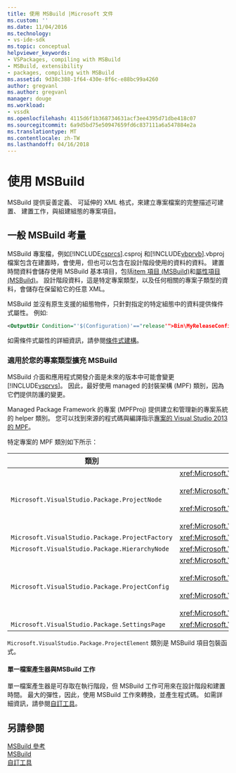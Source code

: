 ```yaml
---
title: 使用 MSBuild |Microsoft 文件
ms.custom: ''
ms.date: 11/04/2016
ms.technology:
- vs-ide-sdk
ms.topic: conceptual
helpviewer_keywords:
- VSPackages, compiling with MSBuild
- MSBuild, extensibility
- packages, compiling with MSBuild
ms.assetid: 9d38c388-1f64-430e-8f6c-e88bc99a4260
author: gregvanl
ms.author: gregvanl
manager: douge
ms.workload:
- vssdk
ms.openlocfilehash: 4115d6f1b368734631acf3ee4395d71dbe418c07
ms.sourcegitcommit: 6a9d5bd75e50947659fd6c837111a6a547884e2a
ms.translationtype: MT
ms.contentlocale: zh-TW
ms.lasthandoff: 04/16/2018
---
```

# <a name="using-msbuild"></a>使用 MSBuild
MSBuild 提供妥善定義、 可延伸的 XML 格式，來建立專案檔案的完整描述可建置、 建置工作，與組建組態的專案項目。  
  
## <a name="general-msbuild-considerations"></a>一般 MSBuild 考量  
 MSBuild 專案檔，例如[!INCLUDE[csprcs](../../data-tools/includes/csprcs_md.md)].csproj 和[!INCLUDE[vbprvb](../../code-quality/includes/vbprvb_md.md)].vbproj 檔案包含在建置時，會使用，但也可以包含在設計階段使用的資料的資料。 建置時間資料會儲存使用 MSBuild 基本項目，包括[item 項目 (MSBuild)](../../msbuild/item-element-msbuild.md)和[屬性項目 (MSBuild)](../../msbuild/property-element-msbuild.md)。 設計階段資料，這是特定專案類型，以及任何相關的專案子類型的資料，會儲存在保留給它的任意 XML。  
  
 MSBuild 並沒有原生支援的組態物件，只針對指定的特定組態中的資料提供條件式屬性。 例如:   
  
```xml  
<OutputDir Condition="'$(Configuration)'=="release'">Bin\MyReleaseConfig</OutputDir>  
```  
  
 如需條件式屬性的詳細資訊，請參閱[條件式建構](../../msbuild/msbuild-conditional-constructs.md)。  
  
### <a name="extending-msbuild-for-your-project-type"></a>適用於您的專案類型擴充 MSBuild  
 MSBuild 介面和應用程式開發介面是未來的版本中可能會變更[!INCLUDE[vsprvs](../../code-quality/includes/vsprvs_md.md)]。 因此，最好使用 managed 的封裝架構 (MPF) 類別，因為它們提供防護的變更。  
  
 Managed Package Framework 的專案 (MPFProj) 提供建立和管理新的專案系統的 helper 類別。 您可以找到來源的程式碼與編譯指示[專案的 Visual Studio 2013 的 MPF](http://mpfproj12.codeplex.com/)。  
  
 特定專案的 MPF 類別如下所示：  
  
|類別|實作|  
|-----------|--------------------|  
|`Microsoft.VisualStudio.Package.ProjectNode`|<xref:Microsoft.VisualStudio.Shell.Interop.IVsProject3><br /><br /> <xref:Microsoft.VisualStudio.Shell.Interop.IVsCfgProvider2><br /><br /> <xref:Microsoft.VisualStudio.Shell.Interop.IPersistFileFormat><br /><br /> <xref:Microsoft.VisualStudio.Shell.Interop.IVsSolutionEvents>|  
|`Microsoft.VisualStudio.Package.ProjectFactory`|<xref:Microsoft.VisualStudio.Shell.Interop.IVsProjectFactory>|  
|`Microsoft.VisualStudio.Package.HierarchyNode`|<xref:Microsoft.VisualStudio.Shell.Interop.IVsHierarchy>|  
|`Microsoft.VisualStudio.Package.ProjectConfig`|<xref:Microsoft.VisualStudio.Shell.Interop.IVsCfg><br /><br /> <xref:Microsoft.VisualStudio.Shell.Interop.IVsProjectCfg><br /><br /> <xref:Microsoft.VisualStudio.Shell.Interop.IVsBuildableProjectCfg><br /><br /> <xref:Microsoft.VisualStudio.Shell.Interop.IVsDebuggableProjectCfg>|  
|`Microsoft.VisualStudio.Package.SettingsPage`|<xref:Microsoft.VisualStudio.OLE.Interop.IPropertyPageSite>|  
  
 `Microsoft.VisualStudio.Package.ProjectElement` 類別是 MSBuild 項目包裝函式。  
  
#### <a name="single-file-generators-vs-msbuild-tasks"></a>單一檔案產生器與MSBuild 工作  
 單一檔案產生器是可存取在執行階段，但 MSBuild 工作可用來在設計階段和建置時間。 最大的彈性，因此，使用 MSBuild 工作來轉換，並產生程式碼。 如需詳細資訊，請參閱[自訂工具](../../extensibility/internals/custom-tools.md)。  
  
## <a name="see-also"></a>另請參閱  
 [MSBuild 參考](../../msbuild/msbuild-reference.md)   
 [MSBuild](../../msbuild/msbuild.md)   
 [自訂工具](../../extensibility/internals/custom-tools.md)